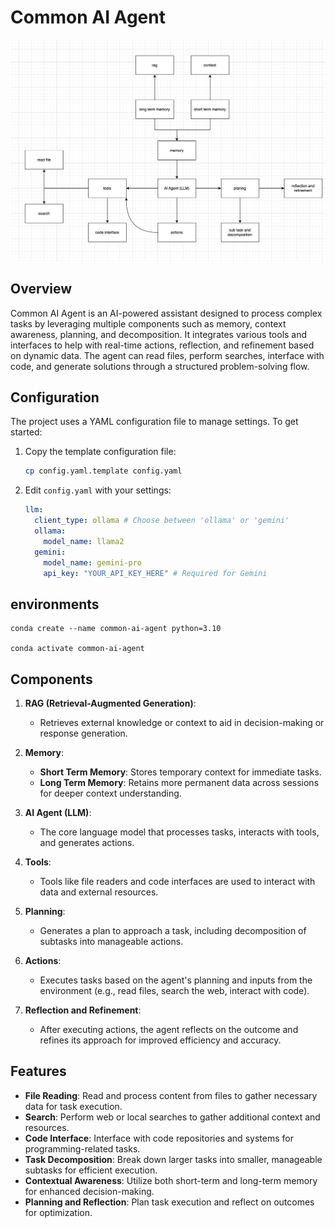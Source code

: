 # Common AI Agent

![architecture](./doc/image.png)

## Overview

Common AI Agent is an AI-powered assistant designed to process complex tasks by leveraging multiple components such as memory, context awareness, planning, and decomposition. It integrates various tools and interfaces to help with real-time actions, reflection, and refinement based on dynamic data. The agent can read files, perform searches, interface with code, and generate solutions through a structured problem-solving flow.

## Configuration

The project uses a YAML configuration file to manage settings. To get started:

1. Copy the template configuration file:

   ```bash
   cp config.yaml.template config.yaml
   ```

2. Edit `config.yaml` with your settings:
   ```yaml
   llm:
     client_type: ollama # Choose between 'ollama' or 'gemini'
     ollama:
       model_name: llama2
     gemini:
       model_name: gemini-pro
       api_key: "YOUR_API_KEY_HERE" # Required for Gemini
   ```

## environments

```
conda create --name common-ai-agent python=3.10

conda activate common-ai-agent
```

## Components

1. **RAG (Retrieval-Augmented Generation)**:

   - Retrieves external knowledge or context to aid in decision-making or response generation.

2. **Memory**:
   - **Short Term Memory**: Stores temporary context for immediate tasks.
   - **Long Term Memory**: Retains more permanent data across sessions for deeper context understanding.
3. **AI Agent (LLM)**:

   - The core language model that processes tasks, interacts with tools, and generates actions.

4. **Tools**:

   - Tools like file readers and code interfaces are used to interact with data and external resources.

5. **Planning**:

   - Generates a plan to approach a task, including decomposition of subtasks into manageable actions.

6. **Actions**:

   - Executes tasks based on the agent's planning and inputs from the environment (e.g., read files, search the web, interact with code).

7. **Reflection and Refinement**:
   - After executing actions, the agent reflects on the outcome and refines its approach for improved efficiency and accuracy.

## Features

- **File Reading**: Read and process content from files to gather necessary data for task execution.
- **Search**: Perform web or local searches to gather additional context and resources.
- **Code Interface**: Interface with code repositories and systems for programming-related tasks.
- **Task Decomposition**: Break down larger tasks into smaller, manageable subtasks for efficient execution.
- **Contextual Awareness**: Utilize both short-term and long-term memory for enhanced decision-making.
- **Planning and Reflection**: Plan task execution and reflect on outcomes for optimization.

